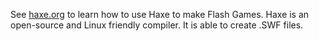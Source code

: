 See [haxe.org](http://haxe.org) to learn how to use Haxe to make Flash Games.
Haxe is an open-source and Linux friendly compiler. It is able to create .SWF files.